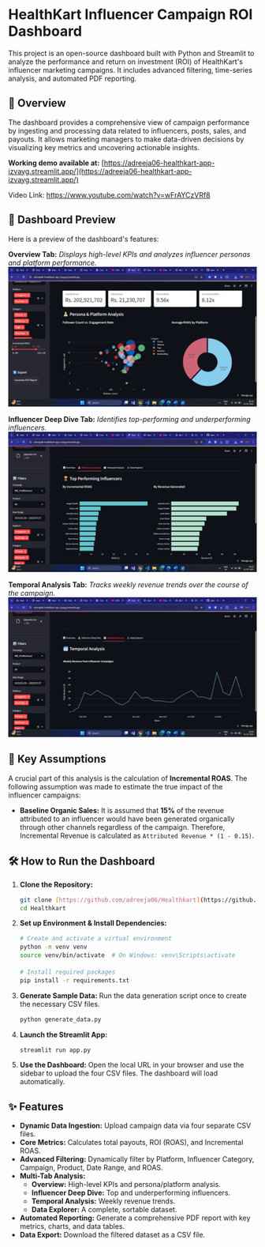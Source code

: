 # HealthKart Influencer Campaign ROI Dashboard

This project is an open-source dashboard built with Python and Streamlit to analyze the performance and return on investment (ROI) of HealthKart's influencer marketing campaigns. It includes advanced filtering, time-series analysis, and automated PDF reporting.

## 🚀 Overview

The dashboard provides a comprehensive view of campaign performance by ingesting and processing data related to influencers, posts, sales, and payouts. It allows marketing managers to make data-driven decisions by visualizing key metrics and uncovering actionable insights.

**Working demo available at:** [https://adreeja06-healthkart-app-izvayg.streamlit.app/](https://adreeja06-healthkart-app-izvayg.streamlit.app/)

Video Link: https://www.youtube.com/watch?v=wFrAYCzVRf8
## 📸 Dashboard Preview

Here is a preview of the dashboard's features:

**Overview Tab:**
*Displays high-level KPIs and analyzes influencer personas and platform performance.*
![Overview Tab](assets/overview.png)

**Influencer Deep Dive Tab:**
*Identifies top-performing and underperforming influencers.*
![Influencer Deep Dive](assets/deep-dive.png)

**Temporal Analysis Tab:**
*Tracks weekly revenue trends over the course of the campaign.*
![Temporal Analysis](assets/temporal.png)


## 📝 Key Assumptions

A crucial part of this analysis is the calculation of **Incremental ROAS**. The following assumption was made to estimate the true impact of the influencer campaigns:

-   **Baseline Organic Sales:** It is assumed that **15%** of the revenue attributed to an influencer would have been generated organically through other channels regardless of the campaign. Therefore, Incremental Revenue is calculated as `Attributed Revenue * (1 - 0.15)`.

## 🛠️ How to Run the Dashboard

1.  **Clone the Repository:**
    ```bash
    git clone [https://github.com/adreeja06/Healthkart](https://github.com/adreeja06/Healthkart)
    cd Healthkart
    ```

2.  **Set up Environment & Install Dependencies:**
    ```bash
    # Create and activate a virtual environment
    python -m venv venv
    source venv/bin/activate  # On Windows: venv\Scripts\activate

    # Install required packages
    pip install -r requirements.txt
    ```

3.  **Generate Sample Data:**
    Run the data generation script once to create the necessary CSV files.
    ```bash
    python generate_data.py
    ```

4.  **Launch the Streamlit App:**
    ```bash
    streamlit run app.py
    ```

5.  **Use the Dashboard:**
    Open the local URL in your browser and use the sidebar to upload the four CSV files. The dashboard will load automatically.

## ✨ Features

-   **Dynamic Data Ingestion:** Upload campaign data via four separate CSV files.
-   **Core Metrics:** Calculates total payouts, ROI (ROAS), and Incremental ROAS.
-   **Advanced Filtering:** Dynamically filter by Platform, Influencer Category, Campaign, Product, Date Range, and ROAS.
-   **Multi-Tab Analysis:**
    -   **Overview:** High-level KPIs and persona/platform analysis.
    -   **Influencer Deep Dive:** Top and underperforming influencers.
    -   **Temporal Analysis:** Weekly revenue trends.
    -   **Data Explorer:** A complete, sortable dataset.
-   **Automated Reporting:** Generate a comprehensive PDF report with key metrics, charts, and data tables.
-   **Data Export:** Download the filtered dataset as a CSV file.
